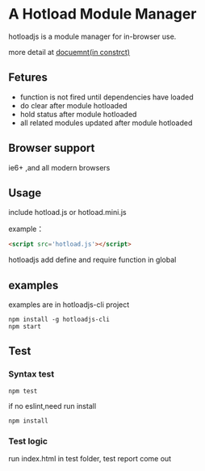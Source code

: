 # A Hotload Module Manager 

hotloadjs is a module manager for in-browser use.

more detail at
[docuemnt(in constrct)]()

## Fetures

- function is not fired until dependencies have loaded
- do clear after module hotloaded
- hold status after module hotloaded
- all related modules updated after module hotloaded


## Browser support

ie6+ ,and all modern browsers

## Usage

include hotload.js or hotload.mini.js

example：
``` html
<script src='hotload.js'></script>
```
hotloadjs add define and require function in global

## examples

examples are in hotloadjs-cli project

```shell
npm install -g hotloadjs-cli
npm start
```

## Test

### Syntax test
``` shell
npm test
```

if no eslint,need run install 

``` shell
npm install
```
### Test logic

run index.html in test folder, test report come out
